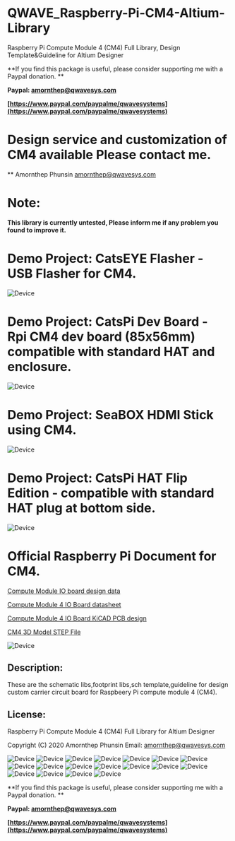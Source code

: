 # QWAVE_Raspberry-Pi-CM4-Altium-Library
Raspberry Pi Compute Module 4 (CM4) Full Library, Design Template&amp;Guideline for Altium Designer

**If you find this package is useful, please consider supporting me with a Paypal donation. **

**Paypal: amornthep@qwavesys.com**

**[https://www.paypal.com/paypalme/qwavesystems](https://www.paypal.com/paypalme/qwavesystems)**

# Design service and customization of CM4 available Please contact me. 
** Amornthep Phunsin amornthep@qwavesys.com

# Note:
**This library is currently untested, Please inform me if any problem you found to improve it.**

# Demo Project: CatsEYE Flasher - USB Flasher for CM4.
![Device](/SCH_Snapshot-Picture/CatsEYE-Flasher.png?raw=true)

# Demo Project: CatsPi Dev Board - Rpi CM4 dev board (85x56mm) compatible with standard HAT and enclosure.
![Device](/SCH_Snapshot-Picture/CatPi-Dev-Board.png?raw=true)

# Demo Project: SeaBOX HDMI Stick using CM4.
![Device](/SCH_Snapshot-Picture/SeaBOX_HDMI_Stick.png?raw=true)

# Demo Project: CatsPi HAT Flip Edition - compatible with standard HAT plug at bottom side.
![Device](/SCH_Snapshot-Picture/CatPi_HAT_Flip_version.png?raw=true)

# Official Raspberry Pi Document for CM4.

[Compute Module IO board design data](https://github.com/raspberrypi/documentation/blob/master/hardware/computemodule/designfiles.md)

[Compute Module 4 IO Board datasheet](http://datasheets.raspberrypi.org/cm4io/cm4io-datasheet.pdf)

[Compute Module 4 IO Board KiCAD PCB design](http://datasheets.raspberrypi.org/cm4io/CM4IO-KiCAD.zip)

[CM4 3D Model STEP File](https://datasheets.raspberrypi.org/cm4/CM4-step.zip)

![Device](/SCH_Snapshot-Picture/CM4_Page_01.jpg?raw=true)

## Description:
These are the schematic libs,footprint libs,sch template,guideline for design custom carrier circuit board for Raspbeery Pi compute module 4 (CM4).

## License:
Raspberry Pi Compute Module 4 (CM4) Full Library for Altium Designer

Copyright (C) 2020 Amornthep Phunsin
Email: amornthep@qwavesys.com

![Device](/SCH_Snapshot-Picture/CM4_Page_02.jpg?raw=true)
![Device](/SCH_Snapshot-Picture/CM4_Page_03.jpg?raw=true)
![Device](/SCH_Snapshot-Picture/CM4_Page_19.jpg?raw=true)
![Device](/SCH_Snapshot-Picture/CM4_Page_17.jpg?raw=true)
![Device](/SCH_Snapshot-Picture/CM4_Page_14.jpg?raw=true)
![Device](/SCH_Snapshot-Picture/CM4_Page_06.jpg?raw=true)
![Device](/SCH_Snapshot-Picture/CM4_Page_05.jpg?raw=true)
![Device](/SCH_Snapshot-Picture/CM4_Page_07.jpg?raw=true)
![Device](/SCH_Snapshot-Picture/CM4_Page_08.jpg?raw=true)
![Device](/SCH_Snapshot-Picture/CM4_Page_10.jpg?raw=true)
![Device](/SCH_Snapshot-Picture/CM4_Page_11.jpg?raw=true)
![Device](/SCH_Snapshot-Picture/CM4_Page_12.jpg?raw=true)
![Device](/SCH_Snapshot-Picture/CM4_Page_13.jpg?raw=true)
![Device](/SCH_Snapshot-Picture/CM4_Page_15.jpg?raw=true)
![Device](/SCH_Snapshot-Picture/CM4_Page_16.jpg?raw=true)
![Device](/SCH_Snapshot-Picture/CM4_Page_18.jpg?raw=true)
![Device](/SCH_Snapshot-Picture/CM4_Page_20.jpg?raw=true)
![Device](/SCH_Snapshot-Picture/CM4_Page_21.jpg?raw=true)


**If you find this package is useful, please consider supporting me with a Paypal donation. **

**Paypal: amornthep@qwavesys.com**

**[https://www.paypal.com/paypalme/qwavesystems](https://www.paypal.com/paypalme/qwavesystems)**
